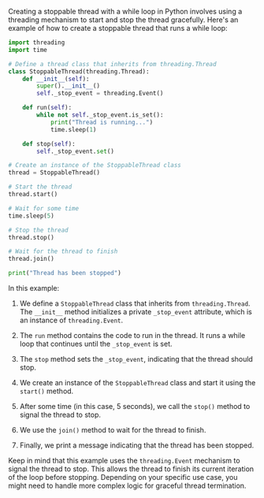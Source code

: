 Creating a stoppable thread with a while loop in Python involves using a threading mechanism to start and stop the thread gracefully. Here's an example of how to create a stoppable thread that runs a while loop:

```python
import threading
import time

# Define a thread class that inherits from threading.Thread
class StoppableThread(threading.Thread):
    def __init__(self):
        super().__init__()
        self._stop_event = threading.Event()

    def run(self):
        while not self._stop_event.is_set():
            print("Thread is running...")
            time.sleep(1)

    def stop(self):
        self._stop_event.set()

# Create an instance of the StoppableThread class
thread = StoppableThread()

# Start the thread
thread.start()

# Wait for some time
time.sleep(5)

# Stop the thread
thread.stop()

# Wait for the thread to finish
thread.join()

print("Thread has been stopped")
```

In this example:

1. We define a `StoppableThread` class that inherits from `threading.Thread`. The `__init__` method initializes a private `_stop_event` attribute, which is an instance of `threading.Event`.

2. The `run` method contains the code to run in the thread. It runs a while loop that continues until the `_stop_event` is set.

3. The `stop` method sets the `_stop_event`, indicating that the thread should stop.

4. We create an instance of the `StoppableThread` class and start it using the `start()` method.

5. After some time (in this case, 5 seconds), we call the `stop()` method to signal the thread to stop.

6. We use the `join()` method to wait for the thread to finish.

7. Finally, we print a message indicating that the thread has been stopped.

Keep in mind that this example uses the `threading.Event` mechanism to signal the thread to stop. This allows the thread to finish its current iteration of the loop before stopping. Depending on your specific use case, you might need to handle more complex logic for graceful thread termination.
